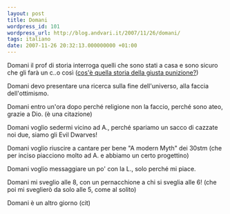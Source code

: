 ```yaml
---
layout: post
title: Domani
wordpress_id: 101
wordpress_url: http://blog.andvari.it/2007/11/26/domani/
tags: italiano
date: 2007-11-26 20:32:13.000000000 +01:00
---
```

Domani il prof di storia interroga quelli che sono stati a casa e sono sicuro che gli farà un c..o così (<a href="http://blog.andvari.it/2007/11/23/chi-va-a-scuola-e-chi-no/">cos'è quella storia della giusta punizione?</a>)

Domani devo presentare una ricerca sulla fine dell'universo, alla faccia dell'ottimismo.

Domani entro un'ora dopo perché religione non la faccio, perché sono ateo, grazie a Dio. (è una citazione)

Domani voglio sedermi vicino ad A., perché spariamo un sacco di cazzate noi due, siamo gli Evil Dwarves!

Domani voglio riuscire a cantare per bene "A modern Myth" dei 30stm (che per inciso piacciono molto ad A. e abbiamo un certo progettino)

Domani voglio messaggiare un po' con la L., solo perché mi piace.

Domani mi sveglio alle 8, con un pernacchione a chi si sveglia alle 6! (che poi mi sveglierò da solo alle 5, come al solito)

Domani è un altro giorno (cit)
